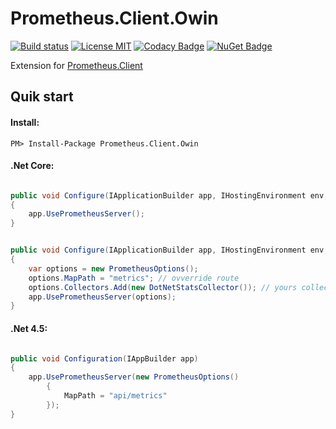 # Prometheus.Client.Owin

[![Build status](https://ci.appveyor.com/api/projects/status/vo97s13rworqfn27?svg=true)](https://ci.appveyor.com/project/phnx47/prometheus-client-owin) [![License MIT](https://img.shields.io/badge/license-MIT-green.svg)](https://opensource.org/licenses/MIT)  [![Codacy Badge](https://api.codacy.com/project/badge/Grade/de67f364079b4af09fe7b5ae4bc4faa5)](https://www.codacy.com/app/phnx47/Prometheus.Client.Owin?utm_source=github.com&amp;utm_medium=referral&amp;utm_content=phnx47/Prometheus.Client.Owin&amp;utm_campaign=Badge_Grade)  [![NuGet Badge](https://buildstats.info/nuget/Prometheus.Client.Owin)](https://www.nuget.org/packages/Prometheus.Client.Owin/)

Extension for [Prometheus.Client](https://github.com/phnx47/Prometheus.Client)

## Quik start


#### Install:

    PM> Install-Package Prometheus.Client.Owin

#### .Net Core:

```csharp

public void Configure(IApplicationBuilder app, IHostingEnvironment env, ILoggerFactory loggerFactory, IApplicationLifetime appLifetime)
{
    app.UsePrometheusServer();
}

```


```csharp

public void Configure(IApplicationBuilder app, IHostingEnvironment env, ILoggerFactory loggerFactory, IApplicationLifetime appLifetime)
{
    var options = new PrometheusOptions();
    options.MapPath = "metrics"; // ovverride route
    options.Collectors.Add(new DotNetStatsCollector()); // yours collector
    app.UsePrometheusServer(options);
}

```

#### .Net 4.5:

```csharp

public void Configuration(IAppBuilder app)
{  
    app.UsePrometheusServer(new PrometheusOptions()
        {
            MapPath = "api/metrics"
        });         
}
```